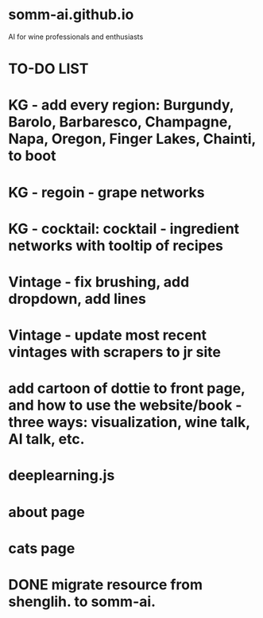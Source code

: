 # somm-ai.github.io
AI for wine professionals and enthusiasts


# TO-DO LIST
# KG - add every region: Burgundy, Barolo, Barbaresco, Champagne, Napa, Oregon, Finger Lakes, Chainti, to boot
# KG - regoin - grape networks
# KG - cocktail: cocktail - ingredient networks with tooltip of recipes
# Vintage - fix brushing, add dropdown, add lines
# Vintage - update most recent vintages with scrapers to jr site
# add cartoon of dottie to front page, and how to use the website/book - three ways: visualization, wine talk, AI talk, etc.
# deeplearning.js
# about page
# cats page
# DONE migrate resource from shenglih. to somm-ai.

